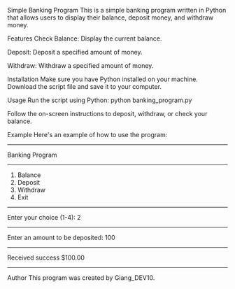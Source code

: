Simple Banking Program
This is a simple banking program written in Python that allows users to display their balance, deposit money, and withdraw money.

Features
Check Balance: Display the current balance.

Deposit: Deposit a specified amount of money.

Withdraw: Withdraw a specified amount of money.

Installation
Make sure you have Python installed on your machine.
Download the script file and save it to your computer.

Usage
Run the script using Python: python banking_program.py

Follow the on-screen instructions to deposit, withdraw, or check your balance.

Example
Here's an example of how to use the program:

********************
Banking Program
********************
1. Balance
2. Deposit
3. Withdraw
4. Exit
********************
Enter your choice (1-4): 2
********************
Enter an amount to be deposited: 100
********************
Received success $100.00
********************

Author
This program was created by Giang_DEV10.
